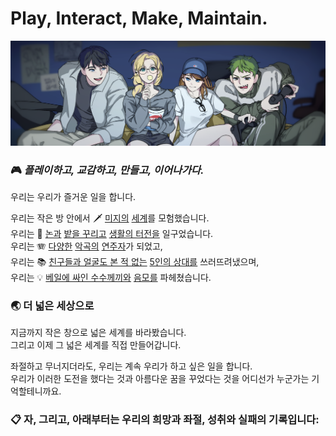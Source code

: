 # Play, Interact, Make, Maintain.

![](https://raw.githubusercontent.com/pimm-dev/.github/refs/heads/master/static/marathon-cover.png)

### 🎮 _플레이하고, 교감하고, 만들고, 이어나가다._

우리는 우리가 즐거운 일을 합니다.

우리는 작은 방 안에서 🗡️ [미지의](https://www.nintendo.co.kr/character/zelda/) [세계](https://genshin.hoyoverse.com/ko)를 모험했습니다.  
우리는 🌾 [논과](https://arcsystemworks.asia/sakuna/kr/) [밭을 꾸리고](https://www.stardewvalley.net/) [생활의 터전을](https://www.nintendo.co.kr/switch/acbaa/index.html) 일구었습니다.    
우리는 🪗 [다양한](https://pjsekai.sega.jp/) [악곡의](https://rhythmdr.com/) [연주자](https://www.djmaxrespect.com/)가 되었고,  
우리는 📚 [친구들과 얼굴도 본 적 없는](https://overwatch.blizzard.com/) [5인의 상대를](https://www.leagueoflegends.com/) 쓰러뜨려냈으며,  
우리는 💡 [베일에 싸인 수수께끼와](https://www.layton.jp/) [음모를](https://store.steampowered.com/app/3072450/FAKEBOOK/) 파헤쳤습니다.  

### 🌏 더 넓은 세상으로
지금까지 작은 창으로 넓은 세계를 바라봤습니다.  
그리고 이제 그 넓은 세계를 직접 만들어갑니다.  

좌절하고 무너지더라도, 우리는 계속 우리가 하고 싶은 일을 합니다.  
우리가 이러한 도전을 했다는 것과 아름다운 꿈을 꾸었다는 것을 어디선가 누군가는 기억할테니까요.  

### 📋 자, 그리고, 아래부터는 우리의 희망과 좌절, 성취와 실패의 기록입니다:
